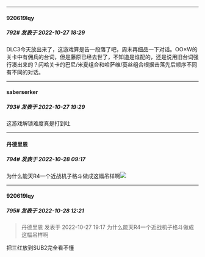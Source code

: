 

*****

####  920619lqy  
##### 792#       发表于 2022-10-27 18:29

DLC3今天放出来了，这游戏算是告一段落了吧，周末再细品一下对话。OO×W的关卡中有佣兵的台词，但是藤原已经去世了，不知道是谁配的，还是说用旧台词强行凑出来的？闪哈关卡的巴尼/米夏组合和哈萨维/葵丝组合根据击落先后顺序不同有不同的对话。



*****

####  saberserker  
##### 793#       发表于 2022-10-27 19:29

这游戏解锁难度真是打到吐



*****

####  丹德里恩  
##### 794#       发表于 2022-10-28 09:17

为什么能天R4一个近战机子格斗做成这幅吊样啊<img src="https://static.saraba1st.com/image/smiley/face2017/218.png" referrerpolicy="no-referrer">



*****

####  920619lqy  
##### 795#       发表于 2022-10-28 12:21

<blockquote>丹德里恩 发表于 2022-10-27 19:17
为什么能天R4一个近战机子格斗做成这幅吊样啊</blockquote>
把三红放到SUB2完全看不懂

